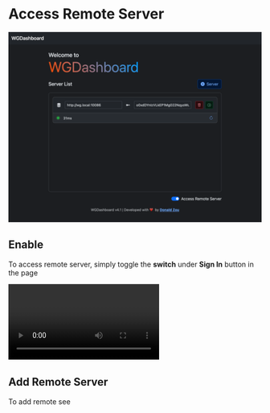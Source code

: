 # Access Remote Server

![access-remote-server.png](../images/user-guides/access-remote-server.png)

## Enable

To access remote server, simply toggle the **switch** under **Sign In** button in the [](Sign-In.md) page

<video src="../images/user-guides/enable-access-remote-server.mp4" 
preview-src="../images/user-guides/sign-in.png"/>

## Add Remote Server

To add remote see